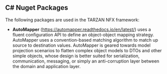 #



## C# Nuget Packages

The following packages are used in the TARZAN NFX framework:

* __AutoMapper__ (https://automapper.readthedocs.io/en/latest/) uses a fluent configuration API to define an object-object mapping strategy. AutoMapper uses a convention-based matching algorithm to match up source to destination values. AutoMapper is geared towards model projection scenarios to flatten complex object models to DTOs and other simple objects, whose design is better suited for serialization, communication, messaging, or simply an anti-corruption layer between the domain and application layer.
